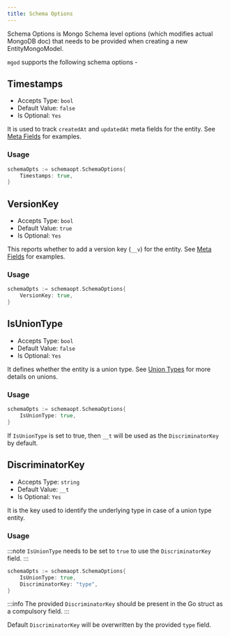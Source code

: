 ```yaml
---
title: Schema Options
---
```


Schema Options is Mongo Schema level options (which modifies actual MongoDB doc) that needs to be provided when creating a new EntityMongoModel.

`mgod` supports the following schema options -

## Timestamps

- Accepts Type: `bool`
- Default Value: `false`
- Is Optional: `Yes`

It is used to track `createdAt` and `updatedAt` meta fields for the entity. See [Meta Fields](meta_fields.md) for examples.

### Usage

```go
schemaOpts := schemaopt.SchemaOptions{
	Timestamps: true,
}
```

## VersionKey

- Accepts Type: `bool`
- Default Value: `true`
- Is Optional: `Yes`

This reports whether to add a version key (`__v`) for the entity. See [Meta Fields](meta_fields.md) for examples.

### Usage

```go
schemaOpts := schemaopt.SchemaOptions{
	VersionKey: true,
}
```

## IsUnionType

- Accepts Type: `bool`
- Default Value: `false`
- Is Optional: `Yes`

It defines whether the entity is a union type. See [Union Types](union_types.md) for more details on unions.

### Usage

```go
schemaOpts := schemaopt.SchemaOptions{
	IsUnionType: true,
}
```

If `IsUnionType` is set to true, then `__t` will be used as the `DiscriminatorKey` by default.

## DiscriminatorKey

- Accepts Type: `string`
- Default Value: `__t`
- Is Optional: `Yes`

It is the key used to identify the underlying type in case of a union type entity.

### Usage

:::note
`IsUnionType` needs to be set to `true` to use the `DiscriminatorKey` field.
:::

```go
schemaOpts := schemaopt.SchemaOptions{
	IsUnionType: true,
	DiscriminatorKey: "type",
}
```

:::info
The provided `DiscriminatorKey` should be present in the Go struct as a compulsory field.
:::

Default `DiscriminatorKey` will be overwritten by the provided `type` field.
